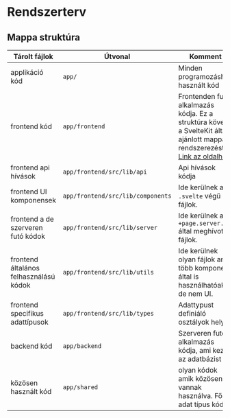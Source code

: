 # Rendszerterv

## Mappa struktúra

| Tárolt fájlok  | Útvonal | Komment |
| ------------- | ------------- |------------- |
| applikáció kód  |```app/```  | Minden programozáshoz használt kód |
| frontend kód  | ```app/frontend```   | Frontenden futó alkalmazás kódja. Ez a struktúra követi a SvelteKit által ajánlott mappa rendszerezést. [Link az oldalhoz](https://kit.svelte.dev/docs/project-structure)|
| frontend api hívások  | ```app/frontend/src/lib/api```   | Api hívások kódja |
|frontend UI komponensek  | ```app/frontend/src/lib/components``` | Ide kerülnek a ```.svelte``` végű fájlok.  |
|frontend a de szerveren futó kódok   | ```app/frontend/src/lib/server``` | Ide kerülnek a ```+page.server.ts``` által meghívott fájlok.  |
|frontend általános felhasználású kódok   | ```app/frontend/src/lib/utils``` | Ide kerülnek olyan fájlok ami több komponens által is használhatóak de nem UI.  |
|frontend specifikus adattípusok   | ```app/frontend/src/lib/types``` | Adattypust definiáló osztályok helye.  |
| backend kód  | ```app/backend```   | Szerveren futó alkalmazás kódja, ami kezeli az adatbázist |
| közösen használt kód  | ```app/shared```   | olyan kódok amik közösen vannak használva. Főleg adat típus kódok|
